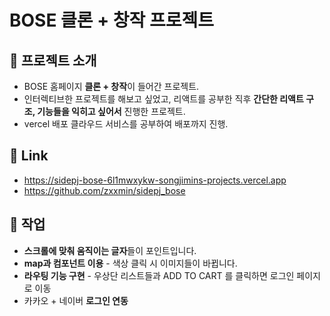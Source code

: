 # BOSE 클론 + 창작 프로젝트

## 📄 프로젝트 소개
- BOSE 홈페이지 **클론 + 창작**이 들어간 프로젝트.
- 인터렉티브한 프로젝트를 해보고 싶었고, 리액트를 공부한 직후 **간단한 리액트 구조, 기능들을 익히고 싶어서** 진행한 프로젝트.
- vercel 배포 클라우드 서비스를 공부하여 배포까지 진행.


## 🔗 Link
- https://sidepj-bose-6l1mwxykw-songjimins-projects.vercel.app
- https://github.com/zxxmin/sidepj_bose


## 🔧 작업
- **스크롤에 맞춰 움직이는 글자**들이 포인트입니다.
- **map과 컴포넌트 이용** - 색상 클릭 시 이미지들이 바뀝니다.
- **라우팅 기능 구현** - 우상단 리스트들과 ADD TO CART 를 클릭하면 로그인 페이지로 이동
- 카카오 + 네이버 **로그인 연동**